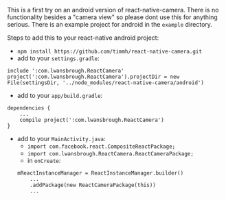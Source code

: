 This is a first try on an android version of react-native-camera.
There is no functionality besides a "camera view" so please dont use this for anything serious.
There is an example project for android in the `example` directory.

Steps to add this to your react-native android project:
* `npm install https://github.com/timmh/react-native-camera.git`
* add to your `settings.gradle`:
```
include ':com.lwansbrough.ReactCamera'
project(':com.lwansbrough.ReactCamera').projectDir = new File(settingsDir, '../node_modules/react-native-camera/android')
```
* add to your `app/build.gradle`:
```
dependencies {
    ...
    compile project(':com.lwansbrough.ReactCamera')
}
```
* add to your `MainActivity.java`:
	* `import com.facebook.react.CompositeReactPackage;`
	* `import com.lwansbrough.ReactCamera.ReactCameraPackage;`
	* in `onCreate`:
	```
	mReactInstanceManager = ReactInstanceManager.builder()
		...
		.addPackage(new ReactCameraPackage(this))
		...
	```
